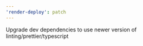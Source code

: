 ```yaml
---
'render-deploy': patch
---
```


Upgrade dev dependencies to use newer version of linting/prettier/typescript
